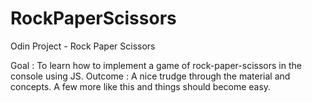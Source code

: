 # RockPaperScissors
Odin Project - Rock Paper Scissors

Goal : To learn how to implement a game of rock-paper-scissors in the console
        using JS.
Outcome : A nice trudge through the material and concepts. A few more like this and things should become easy.
